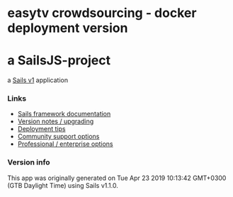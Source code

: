 # easytv crowdsourcing - docker deployment version

# a SailsJS-project

a [Sails v1](https://sailsjs.com) application


### Links

+ [Sails framework documentation](https://sailsjs.com/get-started)
+ [Version notes / upgrading](https://sailsjs.com/documentation/upgrading)
+ [Deployment tips](https://sailsjs.com/documentation/concepts/deployment)
+ [Community support options](https://sailsjs.com/support)
+ [Professional / enterprise options](https://sailsjs.com/enterprise)


### Version info

This app was originally generated on Tue Apr 23 2019 10:13:42 GMT+0300 (GTB Daylight Time) using Sails v1.1.0.

<!-- Internally, Sails used [`sails-generate@1.16.8`](https://github.com/balderdashy/sails-generate/tree/v1.16.8/lib/core-generators/new). -->

